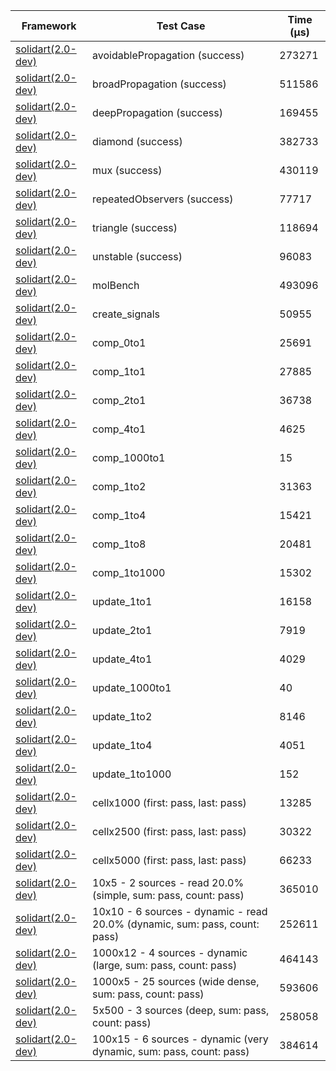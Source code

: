 | Framework | Test Case | Time (μs) |
| --- | --- | --- |
| [solidart(2.0-dev)](https://github.com/nank1ro/solidart/tree/dev) | avoidablePropagation (success) | 273271 |
| [solidart(2.0-dev)](https://github.com/nank1ro/solidart/tree/dev) | broadPropagation (success) | 511586 |
| [solidart(2.0-dev)](https://github.com/nank1ro/solidart/tree/dev) | deepPropagation (success) | 169455 |
| [solidart(2.0-dev)](https://github.com/nank1ro/solidart/tree/dev) | diamond (success) | 382733 |
| [solidart(2.0-dev)](https://github.com/nank1ro/solidart/tree/dev) | mux (success) | 430119 |
| [solidart(2.0-dev)](https://github.com/nank1ro/solidart/tree/dev) | repeatedObservers (success) | 77717 |
| [solidart(2.0-dev)](https://github.com/nank1ro/solidart/tree/dev) | triangle (success) | 118694 |
| [solidart(2.0-dev)](https://github.com/nank1ro/solidart/tree/dev) | unstable (success) | 96083 |
| [solidart(2.0-dev)](https://github.com/nank1ro/solidart/tree/dev) | molBench | 493096 |
| [solidart(2.0-dev)](https://github.com/nank1ro/solidart/tree/dev) | create_signals | 50955 |
| [solidart(2.0-dev)](https://github.com/nank1ro/solidart/tree/dev) | comp_0to1 | 25691 |
| [solidart(2.0-dev)](https://github.com/nank1ro/solidart/tree/dev) | comp_1to1 | 27885 |
| [solidart(2.0-dev)](https://github.com/nank1ro/solidart/tree/dev) | comp_2to1 | 36738 |
| [solidart(2.0-dev)](https://github.com/nank1ro/solidart/tree/dev) | comp_4to1 | 4625 |
| [solidart(2.0-dev)](https://github.com/nank1ro/solidart/tree/dev) | comp_1000to1 | 15 |
| [solidart(2.0-dev)](https://github.com/nank1ro/solidart/tree/dev) | comp_1to2 | 31363 |
| [solidart(2.0-dev)](https://github.com/nank1ro/solidart/tree/dev) | comp_1to4 | 15421 |
| [solidart(2.0-dev)](https://github.com/nank1ro/solidart/tree/dev) | comp_1to8 | 20481 |
| [solidart(2.0-dev)](https://github.com/nank1ro/solidart/tree/dev) | comp_1to1000 | 15302 |
| [solidart(2.0-dev)](https://github.com/nank1ro/solidart/tree/dev) | update_1to1 | 16158 |
| [solidart(2.0-dev)](https://github.com/nank1ro/solidart/tree/dev) | update_2to1 | 7919 |
| [solidart(2.0-dev)](https://github.com/nank1ro/solidart/tree/dev) | update_4to1 | 4029 |
| [solidart(2.0-dev)](https://github.com/nank1ro/solidart/tree/dev) | update_1000to1 | 40 |
| [solidart(2.0-dev)](https://github.com/nank1ro/solidart/tree/dev) | update_1to2 | 8146 |
| [solidart(2.0-dev)](https://github.com/nank1ro/solidart/tree/dev) | update_1to4 | 4051 |
| [solidart(2.0-dev)](https://github.com/nank1ro/solidart/tree/dev) | update_1to1000 | 152 |
| [solidart(2.0-dev)](https://github.com/nank1ro/solidart/tree/dev) | cellx1000 (first: pass, last: pass) | 13285 |
| [solidart(2.0-dev)](https://github.com/nank1ro/solidart/tree/dev) | cellx2500 (first: pass, last: pass) | 30322 |
| [solidart(2.0-dev)](https://github.com/nank1ro/solidart/tree/dev) | cellx5000 (first: pass, last: pass) | 66233 |
| [solidart(2.0-dev)](https://github.com/nank1ro/solidart/tree/dev) | 10x5 - 2 sources - read 20.0% (simple, sum: pass, count: pass) | 365010 |
| [solidart(2.0-dev)](https://github.com/nank1ro/solidart/tree/dev) | 10x10 - 6 sources - dynamic - read 20.0% (dynamic, sum: pass, count: pass) | 252611 |
| [solidart(2.0-dev)](https://github.com/nank1ro/solidart/tree/dev) | 1000x12 - 4 sources - dynamic (large, sum: pass, count: pass) | 464143 |
| [solidart(2.0-dev)](https://github.com/nank1ro/solidart/tree/dev) | 1000x5 - 25 sources (wide dense, sum: pass, count: pass) | 593606 |
| [solidart(2.0-dev)](https://github.com/nank1ro/solidart/tree/dev) | 5x500 - 3 sources (deep, sum: pass, count: pass) | 258058 |
| [solidart(2.0-dev)](https://github.com/nank1ro/solidart/tree/dev) | 100x15 - 6 sources - dynamic (very dynamic, sum: pass, count: pass) | 384614 |
